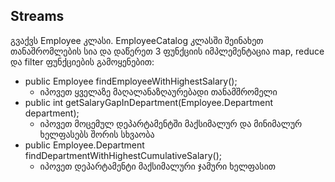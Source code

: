 ## Streams

გვაქვს Employee კლასი.
EmployeeCatalog კლასში შეინახეთ თანაშრომლების სია და დაწერეთ 3 ფუნქციის იმპლემენტაცია map, reduce და filter ფუნქციების გამოყენებით:
* public Employee findEmployeeWithHighestSalary();
    * იპოვეთ ყველაზე მაღალანაზღაურებადი თანამშრომელი
* public int getSalaryGapInDepartment(Employee.Department department);
    * იპოვეთ მოცემულ დეპარტამენტში მაქსიმალურ და მინიმალურ ხელფასებს შორის სხვაობა
* public Employee.Department findDepartmentWithHighestCumulativeSalary();
    * იპოვეთ დეპარტამენტი მაქსიმალური ჯამური ხელფასით
